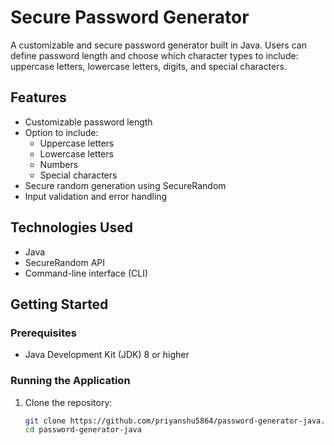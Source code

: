 # Secure Password Generator

A customizable and secure password generator built in Java. Users can define password length and choose which character types to include: uppercase letters, lowercase letters, digits, and special characters.

## Features

- Customizable password length
- Option to include:
  - Uppercase letters
  - Lowercase letters
  - Numbers
  - Special characters
- Secure random generation using SecureRandom
- Input validation and error handling

## Technologies Used

- Java
- SecureRandom API
- Command-line interface (CLI)

## Getting Started

### Prerequisites

- Java Development Kit (JDK) 8 or higher

### Running the Application

1. Clone the repository:
   ```bash
   git clone https://github.com/priyanshu5864/password-generator-java.git
   cd password-generator-java
